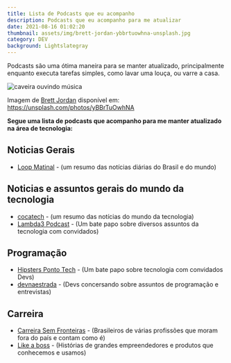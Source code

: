 ```yaml
---
title: Lista de Podcasts que eu acompanho
description: Podcasts que eu acompanho para me atualizar
date: 2021-08-16 01:02:20
thumbnail: assets/img/brett-jordan-ybbrtuowhna-unsplash.jpg
category: DEV
background: Lightslategray
---
```


Podcasts são uma ótima maneira para se manter atualizado, principalmente enquanto executa tarefas simples, como lavar uma louça, ou varre a casa.

![caveira ouvindo música](assets/img/brett-jordan-ybbrtuowhna-unsplash.jpg 'caveira ouvindo música')

Imagem de [Brett Jordan](https://unsplash.com/@brett_jordan) disponível em: <https://unsplash.com/photos/yBBrTuOwhNA>

**Segue uma lista de podcasts que acompanho para me manter atualizado na área de tecnologia:**

## Noticias Gerais

- [Loop Matinal](http://www.loopmatinal.com/) - (um resumo das notícias diárias do Brasil e do mundo)

## [](http://www.loopmatinal.com/)Noticias e assuntos gerais do mundo da tecnologia

- [cocatech](https://cocatech.com.br/cast) - (um resumo das notícias do mundo da tecnologia)
- [Lambda3 Podcast](https://www.lambda3.com.br/lambda3-podcast/) - (Um bate papo sobre diversos assuntos da tecnologia com convidados)

## Programação

- [Hipsters Ponto Tech](https://www.alura.com.br/podcasts) - (Um bate papo sobre tecnologia com convidados Devs)
- [devnaestrada](https://devnaestrada.com.br/) - (Devs concersando sobre assuntos de programação e entrevistas)

## Carreira

- [Carreira Sem Fronteiras](https://www.carreirasemfronteiras.com.br/episodios/) - (Brasileiros de várias profissões que moram fora do país e contam como é)
- [Like a boss](https://www.likeaboss.com.br/episodios/) - (Histórias de grandes empreendedores e produtos que conhecemos e usamos)
